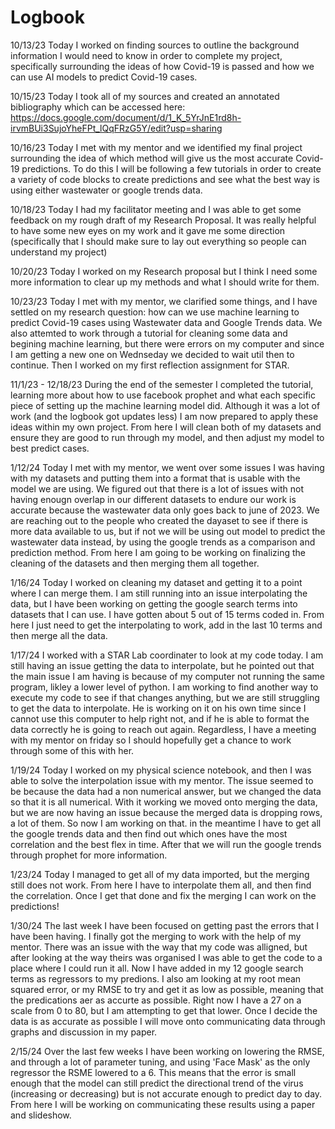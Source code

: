 # Logbook

10/13/23
Today I worked on finding sources to outline the background information I would need to know in order to complete my project, specifically surrounding the ideas of how Covid-19 is passed and how we can use AI models to predict Covid-19 cases.

10/15/23
Today I took all of my sources and created an annotated bibliography which can be accessed here: https://docs.google.com/document/d/1_K_5YrJnE1rd8h-irvmBUi3SujoYheFPt_lQqFRzG5Y/edit?usp=sharing 

10/16/23
Today I met with my mentor and we identified my final project surrounding the idea of which method will give us the most accurate Covid-19 predictions. To do this I will be following a few tutorials in order to create a variety of code blocks to create predictions and see what the best way is using either wastewater or google trends data.

10/18/23
Today I had my facilitator meeting and I was able to get some feedback on my rough draft of my Research Proposal. It was really helpful to have some new eyes on my work and it gave me some direction (specifically that I should make sure to lay out everything so people can understand my project)

10/20/23
Today I worked on my Research proposal but I think I need some more information to clear up my methods and what I should write for them.

10/23/23
Today I met with my mentor, we clarified some things, and I have settled on my research question: how can we use machine learning to predict Covid-19 cases using Wastewater data and Google Trends data. We also attemted to work through a tutorial for cleaning some data and begining machine learning, but there were errors on my computer and since I am getting a new one on Wednseday we decided to wait util then to continue. Then I worked on my first reflection assignment for STAR.

11/1/23 - 12/18/23
During the end of the semester I completed the tutorial, learning more about how to use facebook prophet and what each specific piece of setting up the machine learning model did. Although it was a lot of work (and the logbook got updates less) I am now prepared to apply these ideas within my own project. From here I will clean both of my datasets and ensure they are good to run through my model, and then adjust my model to best predict cases. 

1/12/24
Today I met with my mentor, we went over some issues I was having with my datasets and putting them into a format that is usable with the model we are using. We figured out that there is a lot of issues with not having enougn overlap in our different datasets to endure our work is accurate because the wastewater data only goes back to june of 2023. We are reaching out to the people who created the dayaset to see if there is more data available to us, but if not we will be using out model to predict the wastewater data instead, by using the google trends as a comparison and prediction method. From here I am going to be working on finalizing the cleaning of the datasets and then merging them all together.

1/16/24 
Today I worked on cleaning my dataset and getting it to a point where I can merge them. I am still running into an issue interpolating the data, but I have been working on getting the google search terms into datasets that I can use. I have gotten about 5 out of 15 terms coded in. From here I just need to get the interpolating to work, add in the last 10 terms and then merge all the data.


1/17/24
I worked with a STAR Lab coordinater to look at my code today. I am still having an issue getting the data to interpolate, but he pointed out that the main issue I am having is because of my computer not running the same program, likley a lower level of python. I am working to find another way to execute my code to see if that changes anything, but we are still struggling to get the data to interpolate. He is working on it on his own time since I cannot use this computer to help right not, and if he is able to format the data correctly he is going to reach out again. Regardless, I have a meeting with my mentor on friday so I should hopefully get a chance to work through some of this with her.

1/19/24
Today I worked on my physical science notebook, and then I was able to solve the interpolation issue with my mentor. The issue seemed to be because the data had a non numerical answer, but we changed the data so that it is all numerical. With it working we moved onto merging the data, but we are now having an issue because the merged data is dropping rows, a lot of them. So now I am working on that. in the meantime I have to get all the google trends data and then find out which ones have the most correlation and the best flex in time. After that we will run the google trends through prophet for more information.

1/23/24
Today I managed to get all of my data imported, but the merging still does not work. From here I have to interpolate them all, and then find the correlation. Once I get that done and fix the merging I can work on the predictions!

1/30/24
The last week I have been focused on getting past the errors that I have been having. I finally got the merging to work with the help of my mentor. There was an issue with the way that my code was alligned, but after looking at the way theirs was organised I was able to get the code to a place where I could run it all. Now I have added in my 12 google search terms as regressors to my predions. I also am looking at my root mean squared error, or my RMSE to try and get it as low as possible, meaning that the predications aer as accurte as possible. Right now I have a 27 on a scale from 0 to 80, but I am attempting to get that lower. Once I decide the data is as accurate as possible I will move onto communicating data through graphs and discussion in my paper. 

2/15/24
Over the last few weeks I have been working on lowering the RMSE, and through a lot of parameter tuning, and using 'Face Mask' as the only regressor the RSME lowered to a 6. This means that the error is small enough that the model can still predict the directional trend of the virus (increasing or decreasing) but is not accurate enough to predict day to day. From here I will be working on communicating these results using a paper and slideshow.
